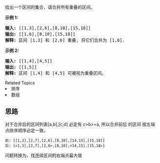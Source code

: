 <p>给出一个区间的集合，请合并所有重叠的区间。</p>

<p><strong>示例 1:</strong></p>

<pre><strong>输入:</strong> [[1,3],[2,6],[8,10],[15,18]]
<strong>输出:</strong> [[1,6],[8,10],[15,18]]
<strong>解释:</strong> 区间 [1,3] 和 [2,6] 重叠, 将它们合并为 [1,6].
</pre>

<p><strong>示例&nbsp;2:</strong></p>

<pre><strong>输入:</strong> [[1,4],[4,5]]
<strong>输出:</strong> [[1,5]]
<strong>解释:</strong> 区间 [1,4] 和 [4,5] 可被视为重叠区间。</pre>
<div><div>Related Topics</div><div><li>排序</li><li>数组</li></div></div>

## 思路
对于合并后的区间列表[a,b],[c,d]
必定有 c>b>=a, 所以合并前后 的区间 按左端点排序顺序必定一致。
```text
前: [[1,3],[2,7],[2,6],[8,10],[14,15],[15,18]]
后: [<1,3],[2,7],[2,6>,[8,10],<14,15],[15,18>]
```
 问题转换为，找连续区间的右端点最大值